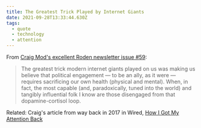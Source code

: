 ```yaml
---
title: The Greatest Trick Played by Internet Giants
date: 2021-09-28T13:33:44.630Z
tags:
  - quote
  - technology
  - attention
---
```

From [Craig Mod's excellent Roden newsletter issue #59](https://craigmod.com/roden/059/):

> The greatest trick modern internet giants played on us was making us believe that political engagement — to be an ally, as it were — requires sacrificing our own health (physical and mental). When, in fact, the most capable (and, paradoxically, tuned into the world) and tangibly influential folk I know are those disengaged from that dopamine-cortisol loop.

Related: Craig's article from way back in 2017 in Wired, [How I Got My Attention Back](https://www.wired.com/2017/01/how-i-got-my-attention-back/)